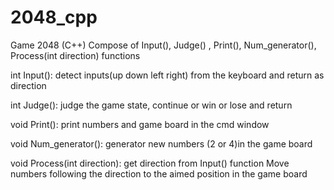 # 2048_cpp
Game 2048 (C++)
Compose of Input(), Judge() , Print(), Num_generator(), Process(int direction) functions

int Input():
detect inputs(up down left right) from the keyboard and return as direction

int Judge():
judge the game state, continue or win or lose and return 

void Print():
print numbers and game board in the cmd window

void Num_generator():
generator new numbers (2 or 4)in the game board

void Process(int direction):
get direction from Input() function
Move numbers following the direction to the aimed position in the game board
